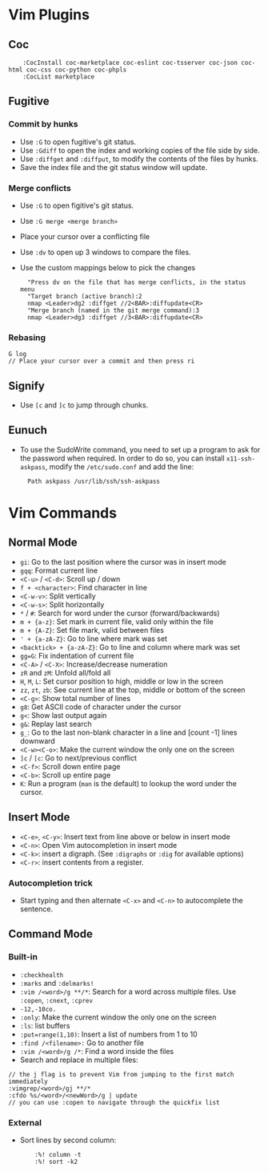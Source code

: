 # Vim Plugins

## Coc

        :CocInstall coc-marketplace coc-eslint coc-tsserver coc-json coc-html coc-css coc-python coc-phpls
        :CocList marketplace

## Fugitive

### Commit by hunks

- Use `:G` to open fugitive's git status.
- Use `:Gdiff` to open the index and working copies of the file side by side.
- Use `:diffget` and `:diffput`, to modify the contents of the files by hunks.
- Save the index file and the git status window will update.

### Merge conflicts

- Use `:G` to open figitive's git status.
- Use `:G merge <merge branch>`
- Place your cursor over a conflicting file
- Use `:dv` to open up 3 windows to compare the files.
- Use the custom mappings below to pick the changes

        "Press dv on the file that has merge conflicts, in the status menu
        "Target branch (active branch):2
        nmap <Leader>dg2 :diffget //2<BAR>:diffupdate<CR>
        "Merge branch (named in the git merge command):3
        nmap <Leader>dg3 :diffget //3<BAR>:diffupdate<CR>

### Rebasing

~~~
G log
// Place your cursor over a commit and then press ri
~~~

## Signify

- Use `[c` and `]c` to jump through chunks.

## Eunuch

- To use the SudoWrite command, you need to set up a program to ask for the
  password when required. In order to do so, you can install `x11-ssh-askpass`, 
  modify the `/etc/sudo.conf` and add the line:

        Path askpass /usr/lib/ssh/ssh-askpass


# Vim Commands

## Normal Mode

- ``gi``: Go to the last position where the cursor was in insert mode
- `gqq`: Format current line
- `<C-u>` / `<C-d>`: Scroll up / down
- `f + <character>`: Find character in line
- ``<C-w-v>``: Split vertically
- `<C-w-s>`: Split horizontally
- `*` / `#`: Search for word under the cursor (forward/backwards)
- `m + {a-z}`: Set mark in current file, valid only within the file
- `m + {A-Z}`: Set file mark, valid between files
- `' + {a-zA-Z}`: Go to line where mark was set
- `<backtick> + {a-zA-Z}`: Go to line and column where mark was set
- `gg=G`: Fix indentation of current file
- `<C-A>` / `<C-X>`: Increase/decrease numeration
- `zR` and `zM`: Unfold all/fold all
- `H`, `M`, `L`: Set cursor position to high, middle or low in the screen
- `zz`, `zt`, `zb`: See current line at the top, middle or bottom of the screen
- `<C-g>`: Show total number of lines
- `g8`: Get ASCII code of character under the cursor
- `g<`: Show last output again
- `g&`: Replay last search
- `g_`: Go to the last non-blank character in a line and [count -1] lines
  downward
- `<C-w><C-o>`: Make the current window the only one on the screen
- `]c` / `[c`: Go to next/previous conflict
- `<C-f>`: Scroll down entire page
- `<C-b>`: Scroll up entire page
- `K`:  Run a program (`man` is the default) to lookup the word under the cursor.

## Insert Mode

- `<C-e>`, `<C-y>`: Insert text from line above or below in insert mode
- `<C-n>`: Open Vim autocompletion in insert mode
- `<C-k>`: insert a digraph. (See `:digraphs` or `:dig` for available options)
- `<C-r>`: insert contents from a register.

### Autocompletion trick

- Start typing and then alternate `<C-x>` and `<C-n>` to autocomplete the
  sentence.

## Command Mode

### Built-in

- `:checkhealth`
- `:marks` and `:delmarks!`
- `:vim /<word>/g **/*`: Search for a word across multiple files. Use `:copen`,
  `:cnext`, `:cprev`
- `-12,-10co.`
- `:only`: Make the current window the only one on the screen
- `:ls`: list buffers
- `:put=range(1,10)`: Insert a list of numbers from 1 to 10
- `:find /<filename>:` Go to another file
- `:vim /<word>/g /*`: Find a word inside the files
- Search and replace in multiple files:
~~~
// the j flag is to prevent Vim from jumping to the first match immediately
:vimgrep/<word>/gj **/*
:cfdo %s/<word>/<newWord>/g | update
// you can use :copen to navigate through the quickfix list
~~~

### External

- Sort lines by second column:

          :%! column -t
          :%! sort -k2

